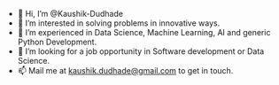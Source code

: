 - 👋 Hi, I’m @Kaushik-Dudhade
- 👀 I’m interested in solving problems in innovative ways.
- 🌱 I’m experienced in Data Science, Machine Learning, AI and generic Python Development.
- 💞️ I’m looking for a job opportunity in Software development or Data Science.
- 📫 Mail me at kaushik.dudhade@gmail.com to get in touch.

<!---
Kaushik-Dudhade/Kaushik-Dudhade is a ✨ special ✨ repository because its `README.md` (this file) appears on your GitHub profile.
You can click the Preview link to take a look at your changes.
--->
